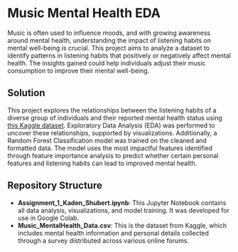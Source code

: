 # Music Mental Health EDA

Music is often used to influence moods, and with growing awareness around mental health, understanding the impact of listening habits on mental well-being is crucial. This project aims to analyze a dataset to identify patterns in listening habits that positively or negatively affect mental health. The insights gained could help individuals adjust their music consumption to improve their mental well-being.

## Solution
This project explores the relationships between the listening habits of a diverse group of individuals and their reported mental health status using [this Kaggle dataset](https://www.kaggle.com/datasets/catherinerasgaitis/mxmh-survey-results). Exploratory Data Analysis (EDA) was performed to uncover these relationships, supported by visualizations. Additionally, a Random Forest Classification model was trained on the cleaned and formatted data. The model uses the most impactful features identified through feature importance analysis to predict whether certain personal features and listening habits can lead to improved mental health.

## Repository Structure
- **Assignment_1_Kaden_Shubert.ipynb**: This Jupyter Notebook contains all data analysis, visualizations, and model training. It was developed for use in Google Colab.
- **Music_MentalHealth_Data.csv**: This is the dataset from Kaggle, which includes mental health information and personal details collected through a survey distributed across various online forums.
